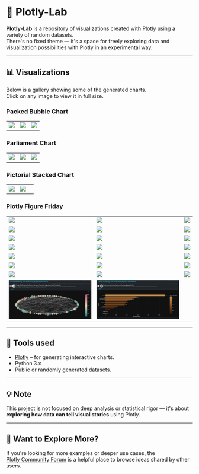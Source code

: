 # 🧪 Plotly-Lab

**Plotly-Lab** is a repository of visualizations created with [Plotly](https://plotly.com/) using a variety of random datasets.  
There's no fixed theme — it's a space for freely exploring data and visualization possibilities with Plotly in an experimental way.

---

## 📊 Visualizations

Below is a gallery showing some of the generated charts.  
Click on any image to view it in full size.

### Packed Bubble Chart

<table>    
  <tr>
    <td><img src="Packed_Bubble_chart/bubble_chart_1.png" width="100%"></td>
    <td><img src="Packed_Bubble_chart/bubble_chart_2.png" width="100%"></td>
    <td><img src="Packed_Bubble_chart/bubble_chart_3.png" width="100%"></td>
  </tr>
</table>

### Parliament Chart

<table>    
  <tr>
    <td><img src="Parliament_Chart/parliament_1.png" width="100%"></td>
    <td><img src="Parliament_Chart/parliament_2.png" width="100%"></td>
    <td><img src="Parliament_Chart/parliament_3.png" width="100%"></td>
  </tr>
</table>

### Pictorial Stacked Chart

<table>    
  <tr>
    <td><img src="Pictorial_Stacked_Chart/pictorial_1.png" width="100%"></td>
    <td><img src="Pictorial_Stacked_Chart/pictorial_2.png" width="100%"></td>
    <td></td>
  </tr>
</table>

### Plotly Figure Friday

<table>    
  <tr>
    <td><img src="Plotly_Figure-Friday/images/ff_1.png" width="100%"></td>
    <td><img src="Plotly_Figure-Friday/images/ff_2.png" width="100%"></td>
    <td><img src="Plotly_Figure-Friday/images/ff_3.png" width="100%"></td>        
  </tr>
  <tr>
    <td><img src="Plotly_Figure-Friday/images/ff_4.png" width="100%"></td>
    <td><img src="Plotly_Figure-Friday/images/ff_5.png" width="100%"></td>
    <td><img src="Plotly_Figure-Friday/images/ff_6.png" width="100%"></td>        
  </tr>
  <tr>
    <td><img src="Plotly_Figure-Friday/images/ff_7.png" width="100%"></td>
    <td><img src="Plotly_Figure-Friday/images/ff_8.png" width="100%"></td>
    <td><img src="Plotly_Figure-Friday/images/ff_9.png" width="100%"></td>        
  </tr>
  <tr>
    <td><img src="Plotly_Figure-Friday/images/ff_10.png" width="100%"></td>
    <td><img src="Plotly_Figure-Friday/images/ff_11.png" width="100%"></td>
    <td><img src="Plotly_Figure-Friday/images/ff_12.png" width="100%"></td>        
  </tr>
  <tr>
    <td><img src="Plotly_Figure-Friday/images/ff_13.png" width="100%"></td>
    <td><img src="Plotly_Figure-Friday/images/ff_14.png" width="100%"></td>
    <td><img src="Plotly_Figure-Friday/images/ff_15.png" width="100%"></td>        
  </tr>
  <tr>
    <td><img src="Plotly_Figure-Friday/images/ff_16.png" width="100%"></td>
    <td><img src="Plotly_Figure-Friday/images/ff_17.png" width="100%"></td>
    <td><img src="Plotly_Figure-Friday/images/ff_18.png" width="100%"></td>        
  </tr>
  <tr>
    <td><img src="Plotly_Figure-Friday/images/ff_19.png" width="100%"></td>
    <td><img src="Plotly_Figure-Friday/images/ff_20.png" width="100%"></td>
    <td><img src="Plotly_Figure-Friday/images/ff_21.png" width="100%"></td>        
  </tr>
  <tr>
    <td><img src="Plotly_Figure-Friday/images/ff_22.png" width="100%"></td>
    <td><img src="Plotly_Figure-Friday/images/ff_23.png" width="100%"></td>
    <td><img src="" width="100%"></td>        
  </tr>
</table>

---

## 🚀 Tools used

- [Plotly](https://plotly.com/python/) – for generating interactive charts.
- Python 3.x
- Public or randomly generated datasets.

---

## 💡 Note

This project is not focused on deep analysis or statistical rigor — it's about **exploring how data can tell visual stories** using Plotly.

---

## 🔗 Want to Explore More?

If you're looking for more examples or deeper use cases, the  
[Plotly Community Forum](https://community.plotly.com/) is a helpful place to browse ideas shared by other users.
